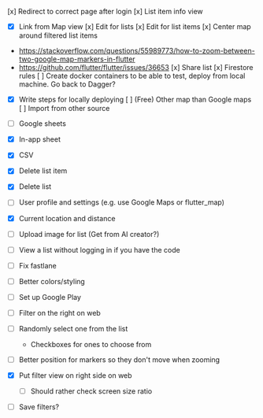 
[x] Redirect to correct page after login
[x] List item info view
 - [x] Link from Map view 
[x] Edit for lists
[x] Edit for list items
[x] Center map around filtered list items
 - https://stackoverflow.com/questions/55989773/how-to-zoom-between-two-google-map-markers-in-flutter
 - https://github.com/flutter/flutter/issues/36653
[x] Share list
[x] Firestore rules
[ ] Create docker containers to be able to test, deploy from local machine. Go back to Dagger?
 - [x] Write steps for locally deploying
[ ] (Free) Other map than Google maps
[ ] Import from other source
  - [ ] Google sheets
  - [x] In-app sheet
  - [x] CSV
- [x] Delete list item 
- [x] Delete list
- [ ] User profile and settings (e.g. use Google Maps or flutter_map)
- [x] Current location and distance
- [ ] Upload image for list (Get from AI creator?)
- [ ] View a list without logging in if you have the code
- [ ] Fix fastlane
- [ ] Better colors/styling
- [ ] Set up Google Play
- [ ] Filter on the right on web
- [ ] Randomly select one from the list 
  - Checkboxes for ones to choose from
- [ ] Better position for markers so they don't move when zooming
- [x] Put filter view on right side on web
  - [ ] Should rather check screen size ratio
- [ ] Save filters?  
  
